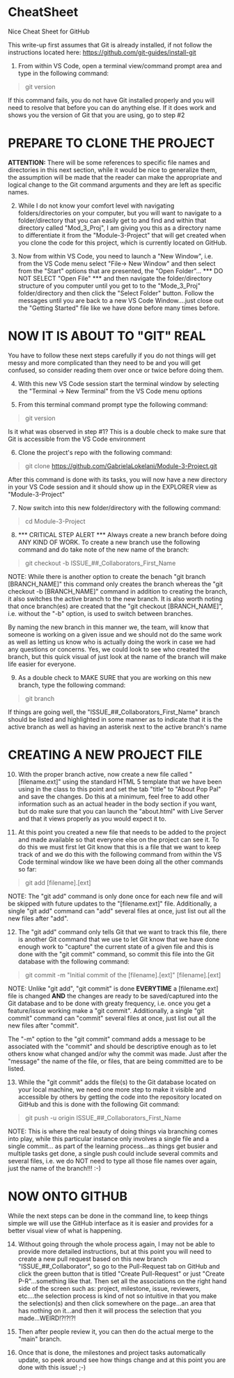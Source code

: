 # CheatSheet
Nice Cheat Sheet for GitHub


This write-up first assumes that Git is already installed, if not follow the instructions located here: https://github.com/git-guides/install-git

1) From within VS Code, open a terminal view/command prompt area and type in the following command:

> git version

If this command fails, you do not have Git installed properly and you will need to resolve that before you can do anything else. If it does work and shows you the version of Git that you are using, go to step #2

PREPARE TO CLONE THE PROJECT
============================

**ATTENTION:** There will be some references to specific file names and directories in this next section, while it would be nice to generalize them, the assumption will be made that the reader can make the appropriate and logical change to the Git command arguments and they are left as specific names.

2) While I do not know your comfort level with navigating folders/directories on your computer, but you will want to navigate to a folder/directory that you can easily get to and find and within that directory called "Mod_3_Proj", I am giving you this as a directory name to differentiate it from the "Module-3-Project" that will get created when you clone the code for this project, which is currently located on GitHub.

3) Now from within VS Code, you need to launch a "New Window", i.e. from the VS Code menu select "File-> New Window" and then select from the "Start" options that are presented, the "Open Folder"... *** DO NOT SELECT "Open File" *** and then navigate the folder/directory structure of you computer until you get to to the "Mode_3_Proj" folder/directory and then click the "Select Folder" button. Follow the messages until you are back to a new VS Code Window....just close out the "Getting Started" file like we have done before many times before.

NOW IT IS ABOUT TO "GIT" REAL
=============================
You have to follow these next steps carefully if you do not things will get messy and more complicated than they need to be and you will get confused, so consider reading them over once or twice before doing them. 

4) With this new VS Code session start the terminal window by selecting the "Terminal -> New Terminal" from the VS Code menu options

5) From this terminal command prompt type the following command:

> git version

Is it what was observed in step #1? This is a double check to make sure that Git is accessible from the VS Code environment

6) Clone the project's repo with the following command:

> git clone https://github.com/GabrielaLokelani/Module-3-Project.git

After this command is done with its tasks, you will now have a new directory in your VS Code session and it should show up in the EXPLORER view as "Module-3-Project"

7) Now switch into this new folder/directory with the following command:

> cd Module-3-Project

8) *** CRITICAL STEP ALERT *** Always create a new branch before doing ANY KIND OF WORK. To create a new branch use the following command and do take note of the new name of the branch:

> git checkout -b ISSUE_##_Collaborators_First_Name

NOTE: While there is another option to create the benach "git branch [BRANCH_NAME]" this command only creates the branch whereas the "git checkout -b [BRANCH_NAME]" command in addition to creating the branch, it also switches the active branch to the new branch. It is also worth noting that once branch(es) are created that the "git checkout [BRANCH_NAME]", i.e. without the "-b" option, is used to switch between branches.

By naming the new branch in this manner we, the team, will know that someone is working on a given issue and we should not do the same work as well as letting us know who is actually doing the work in case we had any questions or concerns. Yes, we could look to see who created the branch, but this quick visual of just look at the name of the branch will make life easier for everyone.

9) As a double check to MAKE SURE that you are working on this new branch, type the following command:

> git branch

If things are going well, the "ISSUE_##_Collaborators_First_Name" branch should be listed and highlighted in some manner as to indicate that it is the active branch as well as having an asterisk next to the active branch's name 

CREATING A NEW PROJECT FILE
====================

10) With the proper branch active, now create a new file called "[filename.ext]" using the standard HTML 5 template that we have been using in the class to this point and set the tab "title" to "About Pop Pal" and save the changes. Do this at a minimum, feel free to add other information such as an actual header in the body section if you want, but do make sure that you can launch the "about.html" with Live Server and that it views properly as you would expect it to.

11) At this point you created a new file that needs to be added to the project and made available so that everyone else on the project can see it. To do this we must first let Git know that this is a file that we want to keep track of and we do this with the following command from within the VS Code terminal window like we have been doing all the other commands so far:

> git add [filename].[ext]

NOTE: The "git add" command is only done once for each new file and will be skipped with future updates to the "[filename.ext]" file. Additionally, a single "git add" command can "add" several files at once, just list out all the new files after "add".

12) The "git add" command only tells Git that we want to track this file, there is another Git command that we use to let Git know that we have done enough work to "capture" the current state of a given file and this is done with the "git commit" command, so commit this file into the Git database with the following command:

> git commit -m "Initial commit of the [filename].[ext]" [filename].[ext]

NOTE: Unlike "git add", "git commit" is done **EVERYTIME** a [filename.ext] file is changed **AND** the changes are ready to be saved/captured into the Git database and to be done with greaty frequency, i.e. once you get a feature/issue working make a "git commit". Additionally, a single "git commit" command can "commit" several files at once, just list out all the new files after "commit".

The "-m" option to the "git commit" command adds a message to be associated with the "commit" and should be descriptive enough as to let others know what changed and/or why the commit was made. Just after the "message" the name of the file, or files, that are being committed are to be listed.

13) While the "git commit" adds the file(s) to the Git database located on your local machine, we need one more step to make it visible and accessible by others by getting the code into the repository located on GitHub and this is done with the following Git command:

> git push -u origin ISSUE_##_Collaborators_First_Name

NOTE: This is where the real beauty of doing things via branching comes into play, while this particular instance only involves a single file and a single commit... as part of the learning process...as things get busier and multiple tasks get done, a single push could include several commits and several files, i.e. we do NOT need to type all those file names over again, just the name of the branch!!! :-) 

NOW ONTO GITHUB
=============

While the next steps can be done in the command line, to keep things simple we will use the GitHub interface as it is easier and provides for a better visual view of what is happening.

14) Without going through the whole process again, I may not be able to provide more detailed instructions, but at this point you will need to create a new pull request based on this new branch "ISSUE_##_Collaborator", so go to the Pull-Request tab on GitHub and click the green button that is titled "Create Pull-Request" or just "Create P-R"...something like that. Then set all the associations on the right hand side of the screen such as: project, milestone, issue, reviewers, etc....the selection process is kind of not so intuitive in that you make the selection(s) and then click somewhere on the page...an area that has nothing on it...and then it will process the selection that you made...WEIRD!?!?!?!

15) Then after people review it, you can then do the actual merge to the "main" branch.

16) Once that is done, the milestones and project tasks automatically update, so peek around see how things change and at this point you are done with this issue! ;-)
